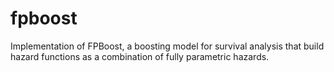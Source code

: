 # fpboost
Implementation of FPBoost, a boosting model for survival analysis that build hazard functions as a combination of fully parametric hazards.
